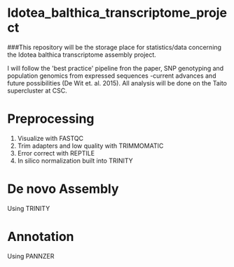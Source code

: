 # Idotea_balthica_transcriptome_project

###This repository will be the storage place for statistics/data concerning the Idotea balthica transcriptome assembly project.

I will follow the 'best practice' pipeline fron the paper, SNP genotyping and population genomics from expressed sequences -current advances and future possibilities (De Wit et. al. 2015).
All analysis will be done on the Taito supercluster at CSC.


# Preprocessing
1. Visualize with FASTQC
2. Trim adapters and low quality with TRIMMOMATIC
3. Error correct with REPTILE
4. In silico normalization built into TRINITY


# De novo Assembly
Using TRINITY


# Annotation 
Using PANNZER
